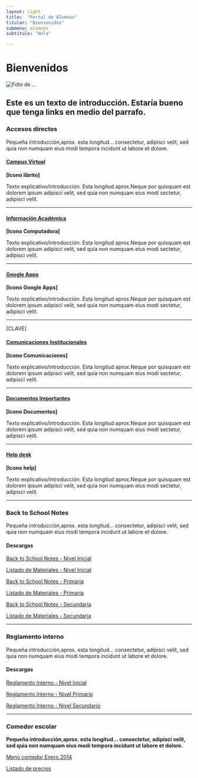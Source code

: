 ```yaml
---
layout: right
title:  "Portal de Alumnos"
titular: "Bienvenidos"
submenu: alumnos
subtitulo: "Hola"

---
```


# Bienvenidos
 
![Foto de ...](http://placeimg.com/720/300/people)

## Este es un texto de introducción. Estaría bueno que tenga links en medio del parrafo.

### Accesos directos

Pequeña introducción,aprox. esta longitud… consectetur, adipisci velit, sed quia non numquam eius modi tempora incidunt ut labore et dolore.


#### [Campus Virtual]()
**[Icono librito]**

Texto explicativo/introducción. Esta longitud aprox.Neque por quisquam est dolorem ipsum adipisci velit, sed quia non numquam eius modi sectetur, adipisci velit.

---

#### [Información Académica]()
**[Icono Computadora]**

Texto explicativo/introducción. Esta longitud aprox.Neque por quisquam est dolorem ipsum adipisci velit, sed quia non numquam eius modi sectetur, adipisci velit.

---

#### [Google Apps]()
**[Icono Google Apps]**

Texto explicativo/introducción. Esta longitud aprox.Neque por quisquam est dolorem ipsum adipisci velit, sed quia non numquam eius modi sectetur, adipisci velit.

---
[CLAVE]
#### [Comunicaciones Institucionales]()
**[Icono Comunicaciones]**

Texto explicativo/introducción. Esta longitud aprox.Neque por quisquam est dolorem ipsum adipisci velit, sed quia non numquam eius modi sectetur, adipisci velit.

---

#### [Documentos Importantes]()
**[Icono Documentos]**

Texto explicativo/introducción. Esta longitud aprox.Neque por quisquam est dolorem ipsum adipisci velit, sed quia non numquam eius modi sectetur, adipisci velit.

---


#### [Help desk]()
**[Icono help]**

Texto explicativo/introducción. Esta longitud aprox.Neque por quisquam est dolorem ipsum adipisci velit, sed quia non numquam eius modi sectetur, adipisci velit.

---


### Back to School Notes

Pequeña introducción,aprox. esta longitud… consectetur, adipisci velit, sed quia non numquam eius modi tempora incidunt ut labore et dolore.

#### Descargas

[Back to School Notes - Nivel Inicial]() 

[Listado de Materiales - Nivel Inicial]() 

[Back to School Notes - Primaria]()

[Listado de Materiales - Primaria]() 

[Back to School Notes - Secundaria]()

[Listado de Materiales - Secundaria]() 

---

### Reglamento interno

Pequeña introducción,aprox. esta longitud… consectetur, adipisci velit, sed quia non numquam eius modi tempora incidunt ut labore et dolore.

#### Descargas

[Reglamento Interno - Nivel Inicial]() 

[Reglamento Interno - Nivel Primario]() 

[Reglamento Interno - Nivel Secundario]()


---




### Comedor escolar

**Pequeña introducción,aprox. esta longitud… consectetur, adipisci velit, sed quia non numquam eius modi tempora incidunt ut labore et dolore.**

[Menú comedor Enero 2014]()

[Listado de precios]()



